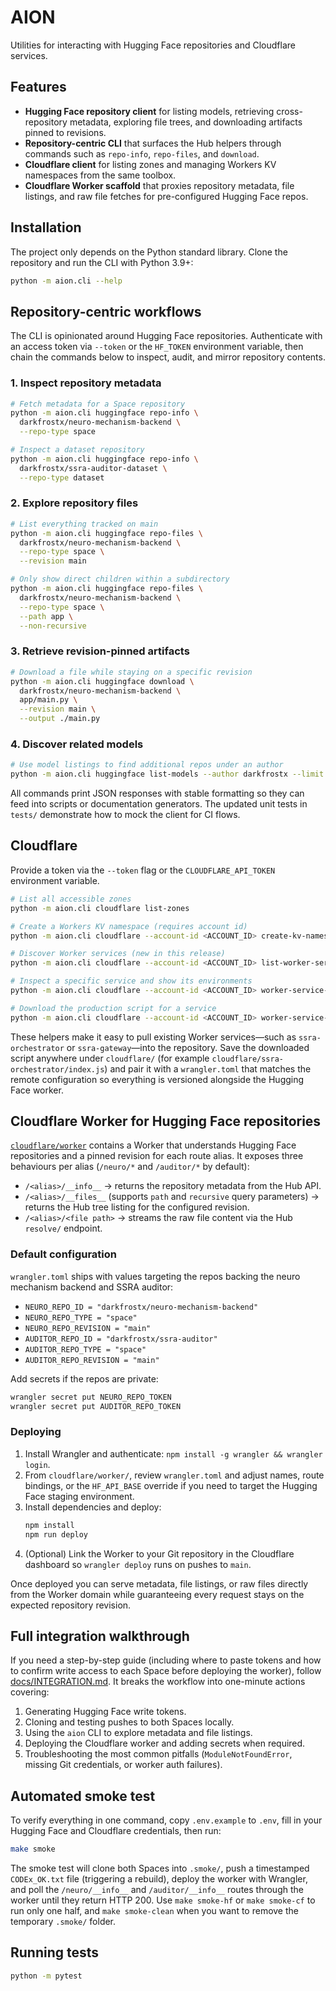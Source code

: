 # AION

Utilities for interacting with Hugging Face repositories and Cloudflare services.

## Features
- **Hugging Face repository client** for listing models, retrieving cross-repository metadata, exploring file trees, and downloading artifacts pinned to revisions.
- **Repository-centric CLI** that surfaces the Hub helpers through commands such as `repo-info`, `repo-files`, and `download`.
- **Cloudflare client** for listing zones and managing Workers KV namespaces from the same toolbox.
- **Cloudflare Worker scaffold** that proxies repository metadata, file listings, and raw file fetches for pre-configured Hugging Face repos.

## Installation
The project only depends on the Python standard library. Clone the repository and run the CLI with Python 3.9+:

```bash
python -m aion.cli --help
```

## Repository-centric workflows
The CLI is opinionated around Hugging Face repositories. Authenticate with an access token via `--token` or the `HF_TOKEN` environment variable, then chain the commands below to inspect, audit, and mirror repository contents.

### 1. Inspect repository metadata
```bash
# Fetch metadata for a Space repository
python -m aion.cli huggingface repo-info \
  darkfrostx/neuro-mechanism-backend \
  --repo-type space

# Inspect a dataset repository
python -m aion.cli huggingface repo-info \
  darkfrostx/ssra-auditor-dataset \
  --repo-type dataset
```

### 2. Explore repository files
```bash
# List everything tracked on main
python -m aion.cli huggingface repo-files \
  darkfrostx/neuro-mechanism-backend \
  --repo-type space \
  --revision main

# Only show direct children within a subdirectory
python -m aion.cli huggingface repo-files \
  darkfrostx/neuro-mechanism-backend \
  --repo-type space \
  --path app \
  --non-recursive
```

### 3. Retrieve revision-pinned artifacts
```bash
# Download a file while staying on a specific revision
python -m aion.cli huggingface download \
  darkfrostx/neuro-mechanism-backend \
  app/main.py \
  --revision main \
  --output ./main.py
```

### 4. Discover related models
```bash
# Use model listings to find additional repos under an author
python -m aion.cli huggingface list-models --author darkfrostx --limit 5
```

All commands print JSON responses with stable formatting so they can feed into scripts or documentation generators. The updated unit tests in `tests/` demonstrate how to mock the client for CI flows.

## Cloudflare
Provide a token via the `--token` flag or the `CLOUDFLARE_API_TOKEN` environment variable.

```bash
# List all accessible zones
python -m aion.cli cloudflare list-zones

# Create a Workers KV namespace (requires account id)
python -m aion.cli cloudflare --account-id <ACCOUNT_ID> create-kv-namespace "My Namespace"

# Discover Worker services (new in this release)
python -m aion.cli cloudflare --account-id <ACCOUNT_ID> list-worker-services

# Inspect a specific service and show its environments
python -m aion.cli cloudflare --account-id <ACCOUNT_ID> worker-service-info ssra-orchestrator --include-environments

# Download the production script for a service
python -m aion.cli cloudflare --account-id <ACCOUNT_ID> worker-service-script ssra-orchestrator --environment production --output cloudflare/ssra-orchestrator.js
```

These helpers make it easy to pull existing Worker services—such as `ssra-orchestrator` or `ssra-gateway`—into the repository. Save the downloaded script anywhere under `cloudflare/` (for example `cloudflare/ssra-orchestrator/index.js`) and pair it with a `wrangler.toml` that matches the remote configuration so everything is versioned alongside the Hugging Face worker.

## Cloudflare Worker for Hugging Face repositories
[`cloudflare/worker`](cloudflare/worker/) contains a Worker that understands Hugging Face repositories and a pinned revision for each route alias. It exposes three behaviours per alias (`/neuro/*` and `/auditor/*` by default):

- `/<alias>/__info__` → returns the repository metadata from the Hub API.
- `/<alias>/__files__` (supports `path` and `recursive` query parameters) → returns the Hub tree listing for the configured revision.
- `/<alias>/<file path>` → streams the raw file content via the Hub `resolve/` endpoint.

### Default configuration
`wrangler.toml` ships with values targeting the repos backing the neuro mechanism backend and SSRA auditor:

- `NEURO_REPO_ID = "darkfrostx/neuro-mechanism-backend"`
- `NEURO_REPO_TYPE = "space"`
- `NEURO_REPO_REVISION = "main"`
- `AUDITOR_REPO_ID = "darkfrostx/ssra-auditor"`
- `AUDITOR_REPO_TYPE = "space"`
- `AUDITOR_REPO_REVISION = "main"`

Add secrets if the repos are private:

```bash
wrangler secret put NEURO_REPO_TOKEN
wrangler secret put AUDITOR_REPO_TOKEN
```

### Deploying
1. Install Wrangler and authenticate: `npm install -g wrangler && wrangler login`.
2. From `cloudflare/worker/`, review `wrangler.toml` and adjust names, route bindings, or the `HF_API_BASE` override if you need to target the Hugging Face staging environment.
3. Install dependencies and deploy:
   ```bash
   npm install
   npm run deploy
   ```
4. (Optional) Link the Worker to your Git repository in the Cloudflare dashboard so `wrangler deploy` runs on pushes to `main`.

Once deployed you can serve metadata, file listings, or raw files directly from the Worker domain while guaranteeing every request stays on the expected repository revision.

## Full integration walkthrough

If you need a step-by-step guide (including where to paste tokens and how to confirm write access to each Space before deploying the worker), follow [docs/INTEGRATION.md](docs/INTEGRATION.md). It breaks the workflow into one-minute actions covering:

1. Generating Hugging Face write tokens.
2. Cloning and testing pushes to both Spaces locally.
3. Using the `aion` CLI to explore metadata and file listings.
4. Deploying the Cloudflare worker and adding secrets when required.
5. Troubleshooting the most common pitfalls (`ModuleNotFoundError`, missing Git credentials, or worker auth failures).

## Automated smoke test

To verify everything in one command, copy `.env.example` to `.env`, fill in your Hugging Face and Cloudflare credentials, then run:

```bash
make smoke
```

The smoke test will clone both Spaces into `.smoke/`, push a timestamped `CODEx_OK.txt` file (triggering a rebuild), deploy the worker with Wrangler, and poll the `/neuro/__info__` and `/auditor/__info__` routes through the worker until they return HTTP 200. Use `make smoke-hf` or `make smoke-cf` to run only one half, and `make smoke-clean` when you want to remove the temporary `.smoke/` folder.

## Running tests
```bash
python -m pytest
```
